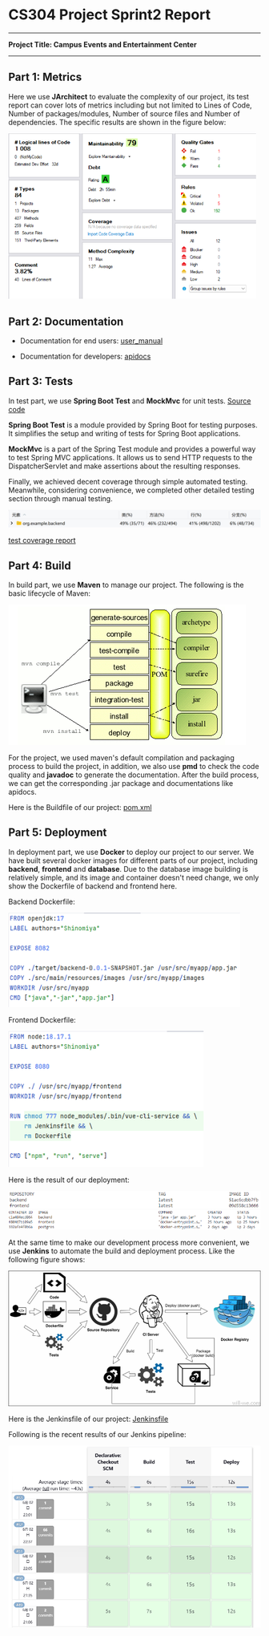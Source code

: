 # CS304 Project Sprint2 Report

---

**Project Title: Campus Events and Entertainment Center**

---

## Part 1: Metrics

Here we use **JArchitect** to evaluate the complexity of our project, its test report can cover lots of metrics including but not limited to Lines of Code, Number of packages/modules, Number of source files and Number of dependencies.
The specific results are shown in the figure below:

<img src="imgs/metrics.png" alt="1" style="zoom:70%;" />

## Part 2: Documentation

- Documentation for end users:
  [user_manual](../../frontend/src/components/User/pages/doc/Doc.vue)

- Documentation for developers:
  [apidocs](files/backend/apidocs/index.html)

## Part 3: Tests

In test part, we use **Spring Boot Test** and **MockMvc** for unit tests. [Source code](https://github.com/sustech-cs304/team-project-24spring-28/blob/d60183c49150c30591971fdc4a607ff9c6cbd73c/backend/src/test/java/org/example/backend/BackendApplicationTests.java)

**Spring Boot Test** is a module provided by Spring Boot for testing purposes. It simplifies the setup and writing of tests for Spring Boot applications. 

**MockMvc** is a part of the Spring Test module and provides a powerful way to test Spring MVC applications. It allows us to send HTTP requests to the DispatcherServlet and make assertions about the resulting responses.

Finally, we achieved decent coverage through simple automated testing. Meanwhile, considering convenience, we completed other detailed testing section through manual testing.

<img src="imgs/coverage.png" alt="1" style="zoom:100%;" />

[test coverage report](files/backend/htmlReport/index.html)



## Part 4: Build

In build part, we use **Maven** to manage our project. The following is the basic lifecycle of Maven:

<img src="imgs/maven_lifecycle.png" alt="1" style="zoom:100%;" />

For the project, we used maven's default compilation and packaging process to build the project, in addition, we also use **pmd** to check the code quality and **javadoc** to generate the documentation.
After the build process, we can get the corresponding .jar package and documentations like apidocs.

Here is the Buildfile of our project: [pom.xml](files/backend/pom.xml)

## Part 5: Deployment

In deployment part, we use **Docker** to deploy our project to our server. We have built several docker images for different parts of our project, including **backend**, **frontend** and **database**.
Due to the database image building is relatively simple, and its image and container doesn't need change, we only show the Dockerfile of backend and frontend here.

Backend Dockerfile:

<img src="imgs/dockerfile_backend.png" alt="1" style="zoom:90%;" />

Frontend Dockerfile:

<img src="imgs/dockerfile_frontend.png" alt="1" style="zoom:90%;" />

Here is the result of our deployment:

<img src="imgs/docker_images.png" alt="1" style="zoom:90%;" />

<img src="imgs/docker_ps.png" alt="1" style="zoom:90%;" />

At the same time to make our development process more convenient, we use **Jenkins** to automate the build and deployment process. Like the following figure shows:

<img src="imgs/overall_workflow.png" alt="1" style="zoom:60%;" />

Here is the Jenkinsfile of our project: [Jenkinsfile](files/backend/Jenkinsfile)

Following is the recent results of our Jenkins pipeline:

<img src="imgs/jenkins_pipeline.png" alt="1" style="zoom:90%;" />